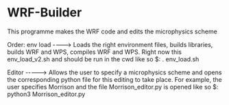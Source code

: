 # WRF-Builder

This programme makes the WRF code and edits the microphysics scheme

Order:
env load ----> Loads the right environment files, builds libraries, builds WRF and WPS, compiles WRF and WPS. Right now this env_load_v2.sh and should be run in the cwd like so $: . env_load.sh

Editor -----> Allows the user to specify a microphysics scheme and opens the corresponding python file for this editing to take place. For example, the user specifies Morrison and the file Morrison_editor.py is opened like so $: python3 Morrison_editor.py
